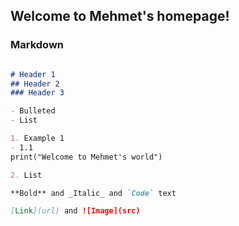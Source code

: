 ## Welcome to Mehmet's homepage!

### Markdown

```markdown

# Header 1
## Header 2
### Header 3

- Bulleted
- List

1. Example 1
- 1.1
print("Welcome to Mehmet's world")

2. List

**Bold** and _Italic_ and `Code` text

[Link](url) and ![Image](src)
```
